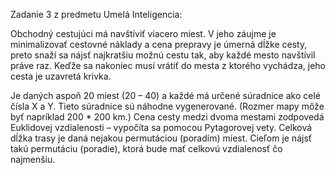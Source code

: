 Zadanie 3 z predmetu Umelá Inteligencia: 

Obchodný cestujúci má navštíviť viacero miest. V jeho záujme je minimalizovať cestovné náklady a cena prepravy je úmerná dĺžke cesty, preto snaží sa nájsť najkratšiu možnú cestu tak, aby každé mesto navštívil práve raz. Keďže sa nakoniec musí vrátiť do mesta z ktorého vychádza, jeho cesta je uzavretá krivka.

Je daných aspoň 20 miest (20 – 40) a každé má určené súradnice ako celé čísla X a Y. Tieto súradnice sú náhodne vygenerované. (Rozmer mapy môže byť napríklad 200 * 200 km.) Cena cesty medzi dvoma mestami zodpovedá Euklidovej vzdialenosti – vypočíta sa pomocou Pytagorovej vety. Celková dĺžka trasy je daná nejakou permutáciou (poradím) miest. Cieľom je nájsť takú permutáciu (poradie), ktorá bude mať celkovú vzdialenosť čo najmenšiu.
